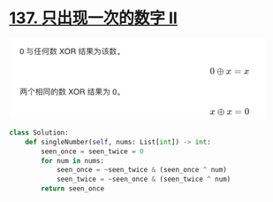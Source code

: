 # [137. 只出现一次的数字 II](https://leetcode-cn.com/problems/single-number-ii/)

<img src="assets/image-20200715141347820.png" alt="image-20200715141347820" style="zoom:50%;" />

```python
class Solution:
    def singleNumber(self, nums: List[int]) -> int:
        seen_once = seen_twice = 0
        for num in nums:
            seen_once = ~seen_twice & (seen_once ^ num)
            seen_twice = ~seen_once & (seen_twice ^ num)
        return seen_once
```

